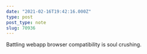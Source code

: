 ```yaml
---
date: "2021-02-16T19:42:16.000Z"
type: post 
post_type: note
slug: 70936
---
```

Battling webapp browser compatibility is soul crushing. 


